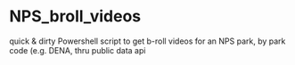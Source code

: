 # NPS_broll_videos
quick &amp; dirty Powershell script to get b-roll videos for an NPS park, by park code (e.g. DENA, thru public data api
